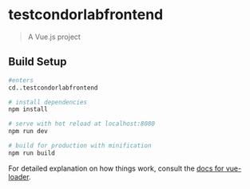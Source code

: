 # testcondorlabfrontend

> A Vue.js project

## Build Setup

``` bash
#enters
cd..testcondorlabfrontend

# install dependencies
npm install

# serve with hot reload at localhost:8080
npm run dev

# build for production with minification
npm run build
```

For detailed explanation on how things work, consult the [docs for vue-loader](http://vuejs.github.io/vue-loader).
